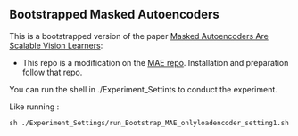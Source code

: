 ## Bootstrapped Masked Autoencoders

<!-- <p align="center">
  <img src="https://user-images.githubusercontent.com/11435359/146857310-f258c86c-fde6-48e8-9cee-badd2b21bd2c.png" width="480">
</p> -->


This is a bootstrapped version of the paper [Masked Autoencoders Are Scalable Vision Learners](https://arxiv.org/abs/2111.06377):

* This repo is a modification on the [MAE repo](https://github.com/facebookresearch/mae). Installation and preparation follow that repo.

You can run the shell in ./Experiment_Settints to conduct the experiment.

Like running : 

```
sh ./Experiment_Settings/run_Bootstrap_MAE_onlyloadencoder_setting1.sh
```
